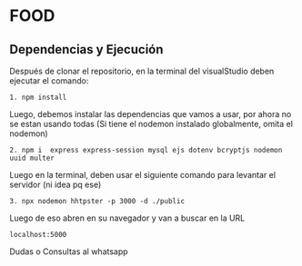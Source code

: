 # FOOD

## Dependencias y Ejecución

Después de clonar el repositorio, en la terminal del visualStudio deben ejecutar el comando:

    1. npm install 


Luego, debemos instalar las dependencias que vamos a usar, por ahora no se estan usando todas (Si tiene el nodemon instalado globalmente, omita el nodemon)

    2. npm i  express express-session mysql ejs dotenv bcryptjs nodemon uuid multer
   

Luego en la terminal, deben usar el siguiente comando para levantar el servidor (ni idea pq ese)

    3. npx nodemon hhtpster -p 3000 -d ./public

Luego de eso abren en su navegador y van a buscar en la URL

    localhost:5000

Dudas o Consultas al whatsapp 
